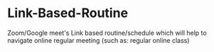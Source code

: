 # Link-Based-Routine
Zoom/Google meet's Link based routine/schedule which will help to navigate online regular meeting (such as: regular online class)
